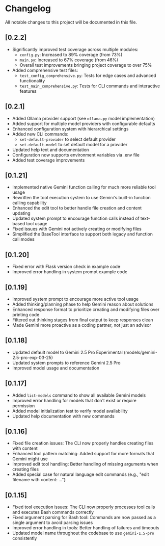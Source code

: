 # Changelog

All notable changes to this project will be documented in this file.

## [0.2.2]

- Significantly improved test coverage across multiple modules:
  - `config.py`: Increased to 89% coverage (from 73%)
  - `main.py`: Increased to 67% coverage (from 46%)
  - Overall test improvements bringing project coverage to over 75%
- Added comprehensive test files:
  - `test_config_comprehensive.py`: Tests for edge cases and advanced functionality
  - `test_main_comprehensive.py`: Tests for CLI commands and interactive features

## [0.2.1]

- Added Ollama provider support (see `ollama.py` model implementation)
- Added support for multiple model providers with configurable defaults
- Enhanced configuration system with hierarchical settings
- Added new CLI commands:
  - `set-default-provider` to select default provider
  - `set-default-model` to set default model for a provider
- Updated help text and documentation
- Configuration now supports environment variables via .env file
- Added test coverage improvements

## [0.1.21] 

- Implemented native Gemini function calling for much more reliable tool usage
- Rewritten the tool execution system to use Gemini's built-in function calling capability
- Enhanced the edit tool to better handle file creation and content updating
- Updated system prompt to encourage function calls instead of text-based tool usage
- Fixed issues with Gemini not actively creating or modifying files
- Simplified the BaseTool interface to support both legacy and function call modes

## [0.1.20]

- Fixed error with Flask version check in example code
- Improved error handling in system prompt example code

## [0.1.19]

- Improved system prompt to encourage more active tool usage
- Added thinking/planning phase to help Gemini reason about solutions
- Enhanced response format to prioritize creating and modifying files over printing code
- Filtered out thinking stages from final output to keep responses clean
- Made Gemini more proactive as a coding partner, not just an advisor

## [0.1.18]

- Updated default model to Gemini 2.5 Pro Experimental (models/gemini-2.5-pro-exp-03-25)
- Updated system prompts to reference Gemini 2.5 Pro
- Improved model usage and documentation

## [0.1.17]

- Added `list-models` command to show all available Gemini models
- Improved error handling for models that don't exist or require permission
- Added model initialization test to verify model availability
- Updated help documentation with new commands

## [0.1.16]

- Fixed file creation issues: The CLI now properly handles creating files with content
- Enhanced tool pattern matching: Added support for more formats that Gemini might use
- Improved edit tool handling: Better handling of missing arguments when creating files
- Added special case for natural language edit commands (e.g., "edit filename with content: ...")

## [0.1.15]

- Fixed tool execution issues: The CLI now properly processes tool calls and executes Bash commands correctly
- Fixed argument parsing for Bash tool: Commands are now passed as a single argument to avoid parsing issues
- Improved error handling in tools: Better handling of failures and timeouts
- Updated model name throughout the codebase to use `gemini-1.5-pro` consistently 